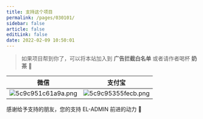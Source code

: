 ```yaml
---
title: 支持这个项目
permalink: /pages/030101/
sidebar: false
article: false
editLink: false
date: 2022-02-09 10:50:01
---
```


> 如果项目帮到你了，可以将本站加入到 **广告拦截白名单** 或者请作者喝杯 **奶茶** 🧋

|   微信  |   支付宝  |
|--- | --- |
|  ![5c9c951c61a9a.png](https://el-admin.vip/images/2020/06/25/5c9c951c61a9a.png)   |  ![5c9c95355fecb.png](https://el-admin.vip/images/2020/06/25/5c9c95355fecb.png)  |

感谢给予支持的朋友，您的支持 EL-ADMIN 前进的动力 🎉
